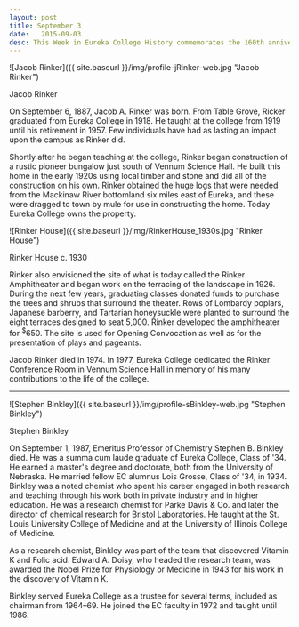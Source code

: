 ```yaml
---
layout: post
title: September 3
date:   2015-09-03
desc: This Week in Eureka College History commemorates the 160th anniversary of the founding of Eureka College on February 6, 1855, and is scheduled to run weekly through February 6, 2016.
---
```


<article class="small-12 large-4 columns clearfix"> ![Jacob Rinker]({{ site.baseurl }}/img/profile-jRinker-web.jpg "Jacob Rinker")
<p class="caption">Jacob Rinker</p></article>

On September 6, 1887, Jacob A. Rinker was born. From Table Grove, Ricker graduated from Eureka College in 1918. He taught at the college from 1919 until his retirement in 1957. Few individuals have had as lasting an impact upon the campus as Rinker did.

Shortly after he began teaching at the college, Rinker began construction of a rustic pioneer bungalow just south of Vennum Science Hall. He built this home in the early 1920s using local timber and stone and did all of the construction on his own. Rinker obtained the huge logs that were needed from the Mackinaw River bottomland six miles east of Eureka, and these were dragged to town by mule for use in constructing the home. Today Eureka College owns the property.

![Rinker House]({{ site.baseurl }}/img/RinkerHouse_1930s.jpg "Rinker House")
<p class="caption">Rinker House c. 1930</p>

Rinker also envisioned the site of what is today called the Rinker Amphitheater and began work on the terracing of the landscape in 1926. During the next few years, graduating classes donated funds to purchase the trees and shrubs that surround the theater. Rows of Lombardy poplars, Japanese barberry, and Tartarian honeysuckle were planted to surround the eight terraces designed to seat 5,000. Rinker developed the amphitheater for <sup>$</sup>650. The site is used for Opening Convocation as well as for the presentation of plays and pageants.

Jacob Rinker died in 1974. In 1977, Eureka College dedicated the Rinker Conference Room in Vennum Science Hall in memory of his many contributions to the life of the college.

<hr>

<article class="small-12 large-4 columns clearfix"> ![Stephen Binkley]({{ site.baseurl }}/img/profile-sBinkley-web.jpg "Stephen Binkley")
<p class="caption">Stephen Binkley</p></article>

On September 1, 1987, Emeritus Professor of Chemistry Stephen B. Binkley died. He was a summa cum laude graduate of Eureka College, Class of '34. He earned a master's degree and doctorate, both from the University of Nebraska. He married fellow EC alumnus Lois Grosse, Class of '34, in 1934. Binkley was a noted chemist who spent his career engaged in both research and teaching through his work both in private industry and in higher education. He was a research chemist for Parke Davis &amp; Co. and later the director of chemical research for Bristol Laboratories. He taught at the St. Louis University College of Medicine and at the University of Illinois College of Medicine.

As a research chemist, Binkley was part of the team that discovered Vitamin K and Folic acid. Edward A. Doisy, who headed the research team, was awarded the Nobel Prize for Physiology or Medicine in 1943 for his work in the discovery of Vitamin K.

Binkley served Eureka College as a trustee for several terms, included as chairman from 1964&ndash;69. He joined the EC faculty in 1972 and taught until 1986.
